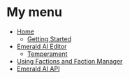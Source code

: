 # My menu
* [Home]
   * [Getting Started]
* [Emerald AI Editor]
  * [Temperament]
* [Using Factions and Faction Manager]
* [Emerald AI API]

[Home]: https://github.com/Black-Horizon-Studios/Emerald-AI/wiki
[Getting Started]: https://github.com/Black-Horizon-Studios/Emerald-AI/wiki/Getting-Started
[Emerald AI Editor]: https://github.com/Black-Horizon-Studios/Emerald-AI/wiki/Emerald-AI-Editor
[Temperament]: https://github.com/Black-Horizon-Studios/Emerald-AI/wiki/Emerald-AI-Editor#temperament
[Emerald AI API]: https://github.com/Black-Horizon-Studios/Emerald-AI/wiki/Emerald-AI-API
[Using Factions and Faction Manager]: https://github.com/Black-Horizon-Studios/Emerald-AI/wiki/Using-Factions-and-Faction-Manager